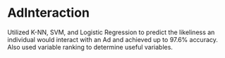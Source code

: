 # AdInteraction
Utilized K-NN, SVM, and Logistic Regression to predict the likeliness an individual would interact with an Ad and achieved up to 97.6% accuracy. Also used variable ranking to determine useful variables.
